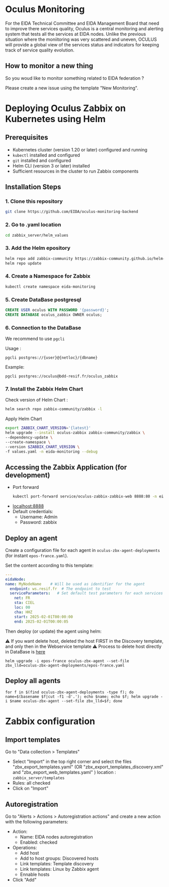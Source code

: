 # Oculus Monitoring

For the EIDA Technical Committee and EIDA Management Board that need to improve there services quality, Oculus is a central monitoring and alerting system that tests all the services at EIDA nodes. Unlike the previous situation where the moniitoring was very scattered and uneven, OCULUS will provide a global view of the services status and indicators for keeping track of service quality evolution.

## How to monitor a new thing

So you woud like to monitor something related to EIDA federation ?

Please create a new issue using the template "New Monitoring".

#  Deploying Oculus Zabbix on Kubernetes using Helm
## Prerequisites
- Kubernetes cluster (version 1.20 or later) configured and running
- ```kubectl``` installed and configured
- ```git``` installed and configured
- Helm CLI (version 3 or later) installed
- Sufficient resources in the cluster to run Zabbix components

## Installation Steps
### 1. Clone this repository
  ```sh
  git clone https://github.com/EIDA/oculus-monitoring-backend
  ```
### 2. Go to .yaml location
  ```sh
  cd zabbix_server/helm_values
  ```
### 3. Add the Helm epository
  ```sh
  helm repo add zabbix-community https://zabbix-community.github.io/helm-zabbix
  helm repo update
  ```
### 4. Create a Namespace for Zabbix
  ```sh
  kubectl create namespace eida-monitoring
  ```
### 5. Create DataBase postgresql
  ```sql
  CREATE USER oculus WITH PASSWORD '{password}';
  CREATE DATABASE oculus_zabbix OWNER oculus;
  ```
### 6. Connection to the DataBase

  We recommend to use ```pgcli```

  Usage :
  ```
  pgcli postgres://{user}@{netloc}/{dbname}
  ```
  Example:

  ```
  pgcli postgres://oculus@bdd-resif.fr/oculus_zabbix
  ```
### 7. Install the Zabbix Helm Chart

  Check version of Helm Chart :
  ```sh
  helm search repo zabbix-community/zabbix -l
  ```
  Apply Helm Chart
  ```sh
  export ZABBIX_CHART_VERSION='{latest}'
  helm upgrade --install oculus-zabbix zabbix-community/zabbix \
  --dependency-update \
  --create-namespace \
  --version $ZABBIX_CHART_VERSION \
  -f values.yaml -n eida-monitoring --debug
  ```
## Accessing the Zabbix Application (for development)
- Port forward
  ```sh
  kubectl port-forward service/oculus-zabbix-zabbix-web 8888:80 -n eida-monitoring
  ```
- [localhost:8888](http://localhost:8888)
- Default credentials:
  - Username: Admin
  - Password: zabbix

## Deploy an agent

Create a configuration file for each agent in `oculus-zbx-agent-deployments` (for instant `epos-france.yaml`).

Set the content according to this template:

``` yaml
---
eidaNode:
name: MyNodeName    # Will be used as identifier for the agent
  endpoint: ws.resif.fr  # The endpoint to test
  serviceParameters:   # Set default test parameters for each services
    net: FR
    sta: CIEL
    loc: 00
    cha: HHZ
    start: 2025-02-01T00:00:00
    end: 2025-02-01T00:00:05
```

Then deploy (or update) the agent using helm:


⚠️ If you want delete host, deleted the host FIRST in the Discovery template, and only then in the Webservice template ⚠️ Process to delete host directly in DataBase is [here](delete-host-db.md)


    helm upgrade -i epos-france oculus-zbx-agent --set-file zbx_lld=oculus-zbx-agent-deployments/epos-france.yaml 


## Deploy all agents

    for f in $(find oculus-zbx-agent-deployments -type f); do name=$(basename $f|cut -f1 -d'.'); echo $name; echo $f; helm upgrade -i $name oculus-zbx-agent --set-file zbx_lld=$f; done


# Zabbix configuration
## Import templates
Go to "Data collection > Templates"
- Select "Import" in the top right corner and select the files "zbx_export_templates.yaml" (OR "zbx_export_templates_discovery.xml" and "zbx_export_web_templates.yaml" ) location : ```zabbix_server/templates```
- Rules: all checked 
- Click on "Import"

## Autoregistration
Go to "Alerts > Actions > Autoregistration actions" and create a new action with the following parameters:
- Action:
  - Name: EIDA nodes autoregistration
  - Enabled: checked
- Operations:
  - Add host
  - Add to host groups: Discovered hosts
  - Link templates: Template discovery
  - Link templates: Linux by Zabbix agent
  - Ennable hosts
- Click "Add"

